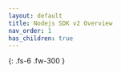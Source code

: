 ```yaml
---
layout: default
title: Nodejs SDK v2 Overview
nav_order: 1
has_children: true
---
```


{: .fs-6 .fw-300 }